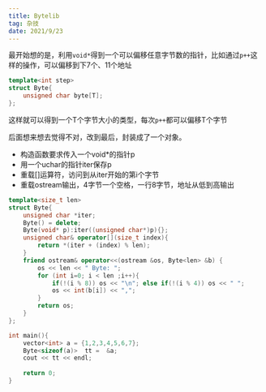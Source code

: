 ```yaml
---
title: Bytelib
tag: 杂技
date: 2021/9/23
---
```



最开始想的是，利用`void*`得到一个可以偏移任意字节数的指针，比如通过`p++`这样的操作，可以偏移到下7个、11个地址

```cpp
template<int step>
struct Byte{
    unsigned char byte[T];
};
```
这样就可以得到一个T个字节大小的类型，每次`p++`都可以偏移T个字节

后面想来想去觉得不对，改到最后，封装成了一个对象。
- 构造函数要求传入一个void*的指针p
- 用一个uchar的指针iter保存p
- 重载[]运算符，访问到从iter开始的第i个字节
- 重载ostream输出，4字节一个空格，一行8字节，地址从低到高输出


```cpp
template<size_t len>
struct Byte{
    unsigned char *iter;
    Byte() = delete;
    Byte(void* p):iter((unsigned char*)p){};
    unsigned char& operator[](size_t index){
        return *(iter + (index) % len);
    }
    friend ostream& operator<<(ostream &os, Byte<len> &b) {
        os << len << " Byte: ";
        for (int i=0; i < len ;i++){
            if(!(i % 8)) os << "\n"; else if(!(i % 4)) os << " ";
            os << int(b[i]) << ",";
        }
        return os;
    }
};

int main(){
    vector<int> a = {1,2,3,4,5,6,7};
    Byte<sizeof(a)>  tt =  &a;
    cout << tt << endl;
    
    return 0;
}
```